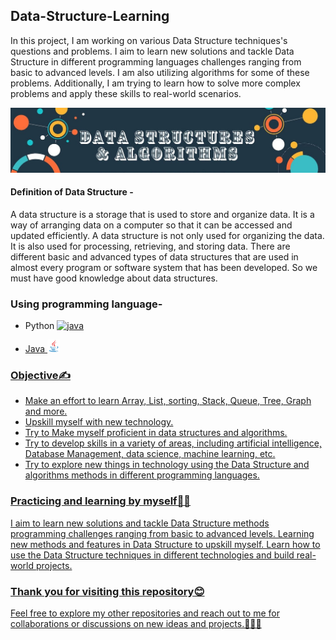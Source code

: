 
## Data-Structure-Learning
In this project, I am working on various Data Structure techniques's questions and problems. I aim to learn new solutions and tackle Data Structure in different programming languages challenges ranging from basic to advanced levels. I am also utilizing algorithms for some of these problems. Additionally, I am trying to learn how to solve more complex problems and apply these skills to real-world scenarios.

![dsa logo](https://github.com/abhaymishra24/Data-Structure-Learning/blob/main/Data%20Structure.jpg)

#### Definition of Data Structure - 
A data structure is a storage that is used to store and organize data. It is a way of arranging data on a computer so that it can be accessed and updated efficiently. A data structure is not only used for organizing the data. It is also used for processing, retrieving, and storing data. There are different basic and advanced types of data structures that are used in almost every program or software system that has been developed. So we must have good knowledge about data structures.

### Using programming language-

- Python <a href="https://www.python.com" target="_blank" rel="noreferrer"> <img src="https://s3.dualstack.us-east-2.amazonaws.com/pythondotorg-assets/media/files/python-logo-only.svg" alt="java" width="20" height="20"/>

- Java <a href="https://www.java.com" target="_blank" rel="noreferrer"> <img src="https://raw.githubusercontent.com/devicons/devicon/master/icons/java/java-original.svg" alt="java" width="20" height="20"/>

### Objective✍️
- Make an effort to learn Array, List, sorting, Stack, Queue, Tree, Graph and more. 
- Upskill myself with new technology.
- Try to Make myself proficient in data structures and algorithms.
- Try to develop skills in a variety of areas, including artificial intelligence, Database Management, data science, machine learning, etc.
- Try to explore new things in technology using the Data Structure and algorithms methods in different programming languages.

### Practicing and learning by myself🧑‍💻
I aim to learn new solutions and tackle Data Structure methods programming challenges ranging from basic to advanced levels. Learning new methods and features in Data Structure to upskill myself. Learn how to use the Data Structure techniques in different technologies and build real-world projects.

### Thank you for visiting this repository😊
Feel free to explore my other repositories and reach out to me for collaborations or discussions on new ideas and projects.🧑‍💻🚀
